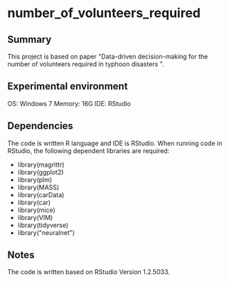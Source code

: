 # number_of_volunteers_required

## Summary

This project is based on paper "Data-driven decision-making for the number of volunteers required in typhoon disasters ".

## Experimental environment

OS: Windows 7 Memory: 16G IDE: RStudio


## Dependencies

The code is written R language and IDE is RStudio. When running code in RStudio, the following dependent libraries are required:

- library(magrittr)
- library(ggplot2)
- library(plm)
- library(MASS)
- library(carData)
- library(car)
- library(mice)
- library(VIM)
- library(tidyverse)
- library("neuralnet")

## Notes

The code is written based on RStudio Version 1.2.5033.

